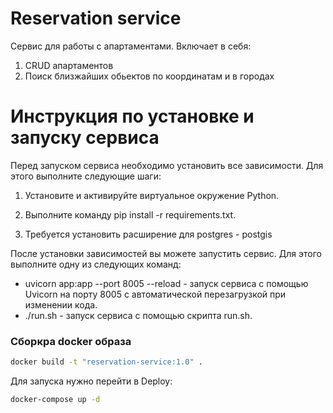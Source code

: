 # Reservation service
Сервис для работы с апартаментами. Включает в себя:
1. CRUD апартаментов
2. Поиск близжайших обьектов по координатам и в городах

# Инструкция по установке и запуску сервиса

Перед запуском сервиса необходимо установить все зависимости. Для этого выполните следующие шаги:

1. Установите и активируйте виртуальное окружение Python.

2. Выполните команду pip install -r requirements.txt.

3. Требуется установить расширение для postgres - postgis

После установки зависимостей вы можете запустить сервис. Для этого выполните одну из следующих команд:

- uvicorn app:app --port 8005 --reload - запуск сервиса с помощью Uvicorn на порту 8005 с автоматической перезагрузкой при изменении кода.
- ./run.sh - запуск сервиса с помощью скрипта run.sh.

### Сборкра docker образа
```bash
docker build -t "reservation-service:1.0" .
```

Для запуска нужно перейти в Deploy:
```bash
docker-compose up -d
```